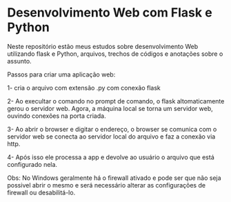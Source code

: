 # Desenvolvimento Web com Flask e Python

Neste repositório estão meus estudos sobre desenvolvimento Web utilizando flask e Python, arquivos, trechos de códigos e anotações sobre o assunto.


Passos para criar uma aplicação web:

1- cria o arquivo com extensão .py com conexão flask

2- Ao execultar o comando no prompt de comando, o flask altomaticamente gerou o servidor web. Agora, a máquina local se torna um servidor web, ouvindo conexões na porta criada.

3- Ao abrir o browser e digitar o endereço, o browser se comunica com o servidor web se conecta ao servidor local do arquivo e faz a conexão via http.

4- Após isso ele processa a app e devolve ao usuário o arquivo que está configurado nela.

Obs: No Windows geralmente há o firewall ativado e pode ser que não seja possivel abrir o mesmo e será necessário alterar as configurações de firewall ou desabilitá-lo.